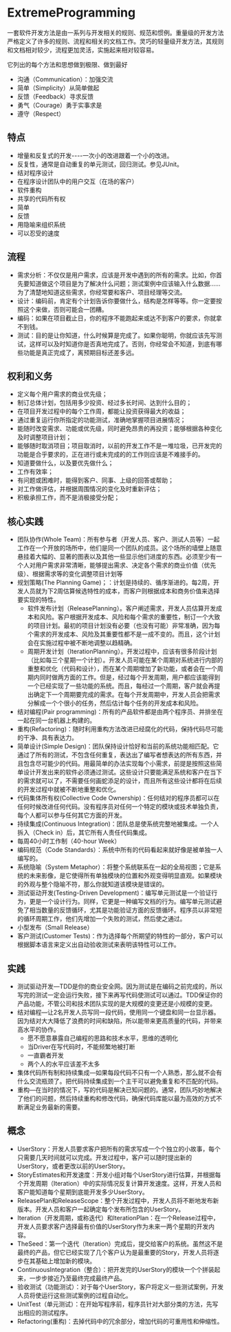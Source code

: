 # ExtremeProgramming

一套软件开发方法是由一系列与开发相关的规则、规范和惯例。重量级的开发方法严格定义了许多的规则、流程和相关的文档工作。灵巧的轻量级开发方法，其规则和文档相对较少，流程更加灵活，实施起来相对较容易。

它列出的每个方法和思想做到极限、做到最好

* 沟通（Communication）：加强交流
* 简单（Simplicity）从简单做起
* 反馈（Feedback）寻求反馈
* 勇气（Courage）勇于实事求是
* 遵守（Respect）

## 特点

* 增量和反复式的开发----一次小的改进跟着一个小的改进。
* 反复性，通常是自动重复的单元测试，回归测试。参见JUnit。
* 结对程序设计
* 在程序设计团队中的用户交互（在场的客户）
* 软件重构
* 共享的代码所有权
* 简单
* 反馈
* 用隐喻来组织系统
* 可以忍受的速度

## 流程

* 需求分析：不仅仅是用户需求，应该是开发中遇到的所有的需求。比如，你首先要知道做这个项目是为了解决什么问题；测试案例中应该输入什么数据……为了清楚地知道这些需求，你经常要和客户、项目经理等交流。
* 设计：编码前，肯定有个计划告诉你要做什么，结构是怎样等等。你一定要按照这个来做，否则可能会一团糟。
* 编码：如果在项目截止日，你的程序不能跑起来或达不到客户的要求，你就拿不到钱。
* 测试：目的是让你知道，什么时候算是完成了。如果你聪明，你就应该先写测试，这样可以及时知道你是否真地完成了。否则，你经常会不知道，到底有哪些功能是真正完成了，离预期目标还差多远。

## 权利和义务

* 定义每个用户需求的商业优先级；
* 制订总体计划，包括用多少投资、经过多长时间、达到什么目的；
* 在项目开发过程中的每个工作周，都能让投资获得最大的收益；
* 通过重复运行你所指定的功能测试，准确地掌握项目进展情况；
* 能随时改变需求、功能或优先级，同时避免昂贵的再投资；能够根据各种变化及时调整项目计划；
* 能够随时取消项目；项目取消时，以前的开发工作不是一堆垃圾，已开发完的功能是合乎要求的，正在进行或未完成的的工作则应该是不难接手的。
* 知道要做什么，以及要优先做什么；
* 工作有效率；
* 有问题或困难时，能得到客户、同事、上级的回答或帮助；
* 对工作做评估，并根据周围情况的变化及时重新评估；
* 积极承担工作，而不是消极接受分配；

## 核心实践

* 团队协作(Whole Team)：所有参与者（开发人员、客户、测试人员等）一起工作在一个开放的场所中，他们是同一个团队的成员。这个场所的墙壁上随意悬挂着大幅的、显著的图表以及其他一些显示他们进度的东西。必须至少有一个人对用户需求非常清晰，能够提出需求、决定各个需求的商业价值（优先级）、根据需求等的变化调整项目计划等
* 规划策略(The Planning Game)；：计划是持续的、循序渐进的。每2周，开发人员就为下2周估算候选特性的成本，而客户则根据成本和商务价值来选择要实现的特性。
    - 软件发布计划（ReleasePlanning）。客户阐述需求，开发人员估算开发成本和风险。客户根据开发成本、风险和每个需求的重要性，制订一个大致的项目计划。最初的项目计划没有必要（也没有可能）非常准确，因为每个需求的开发成本、风险及其重要性都不是一成不变的。而且，这个计划会在实施过程中被不断地调整以趋精确。
    - 周期开发计划（IterationPlanning）。开发过程中，应该有很多阶段计划（比如每三个星期一个计划）。开发人员可能在某个周期对系统进行内部的重整和优化（代码和设计），而在某个周期增加了新功能，或者会在一个周期内同时做两方面的工作。但是，经过每个开发周期，用户都应该能得到一个已经实现了一些功能的系统。而且，每经过一个周期，客户就会再提出确定下一个周期要完成的需求。在每个开发周期中，开发人员会把需求分解成一个个很小的任务，然后估计每个任务的开发成本和风险。
* 结对编程(Pair programming)：所有的产品软件都是由两个程序员、并排坐在一起在同一台机器上构建的。
* 重构(Refactoring)：随时利用重构方法改进已经腐化的代码，保持代码尽可能的干净、具有表达力。
* 简单设计(Simple Design)：团队保持设计恰好和当前的系统功能相匹配。它通过了所有的测试，不包含任何重复，表达出了编写者想表达的所有东西，并且包含尽可能少的代码。用最简单的办法实现每个小需求，前提是按照这些简单设计开发出来的软件必须通过测试。这些设计只要能满足系统和客户在当下的需求就可以了，不需要任何画蛇添足的设计，而且所有这些设计都将在后续的开发过程中就被不断地重整和优化。
* 代码集体所有权(Collective Code Ownership)：任何结对的程序员都可以在任何时候改进任何代码。没有程序员对任何一个特定的模块或技术单独负责，每个人都可以参与任何其它方面的开发。
* 持续集成(Continuous Integration)：团队总是使系统完整地被集成。一个人拆入（Check in）后，其它所有人责任代码集成。
* 每周40小时工作制（40-hour Week）
* 编码规范（Code Standards）：系统中所有的代码看起来就好像是被单独一人编写的。
* 系统隐喻（System Metaphor）：将整个系统联系在一起的全局视图；它是系统的未来影像，是它使得所有单独模块的位置和外观变得明显直观。如果模块的外观与整个隐喻不符，那么你就知道该模块是错误的。
* 测试驱动开发(Testing-Driven Development)：编写单元测试是一个验证行为，更是一个设计行为。同样，它更是一种编写文档的行为。编写单元测试避免了相当数量的反馈循环，尤其是功能验证方面的反馈循环。程序员以非常短的循环周期工作，他们先增加一个失败的测试，然后使之通过。
* 小型发布（Small Release）
* 客户测试(Customer Tests)：作为选择每个所期望的特性的一部分，客户可以根据脚本语言来定义出自动验收测试来表明该特性可以工作。

## 实践

* 测试驱动开发—TDD是你的商业安全网。因为测试是在编码之前完成的，所以写完的测试一定会运行失败，接下来再写代码使测试可以通过。TDD保证你的产品功能，不管公司和技术团队实现的是大规模的变更还是小规模的变更。
* 结对编程—让2名开发人员写同一段代码，使用同一个键盘和同一台显示器。因为结对大大降低了浪费的时间和缺陷，所以能带来更高质量的代码，并带来高水平的协作。
    - 愿不愿意暴露自己编程的思路和技术水平，思维的透明化
    - 当Driver在写代码时，不能频繁地被打断
    - 一直霸者开发
    - 两个人的水平应该差不太多
* 集体代码所有制和持续集成—如果每段代码不只有一个人熟悉，那么就不会有什么交流瓶颈了。把代码持续集成到一个主干可以避免重复和不匹配的代码。
* 重构—在当时的情况下，写的代码是解决已知问题的。通常，团队巧妙地解决了他们的问题，然后持续重构和修改代码，确保代码库能以最为高效的方式不断满足业务最新的需要。

## 概念

* UserStory：开发人员要求客户把所有的需求写成一个个独立的小故事，每个只需要几天时间就可以完成。开发过程中，客户可以随时提出新的UserStory，或者更改以前的UserStory。
* StoryEstimates和开发速度：开发小组对每个UserStory进行估算，并根据每个开发周期（Iteration）中的实际情况反复计算开发速度。这样，开发人员和客户能知道每个星期到底能开发多少UserStory。
* ReleasePlan和ReleaseScope：整个开发过程中，开发人员将不断地发布新版本。开发人员和客户一起确定每个发布所包含的UserStory。
* Iteration（开发周期，或称迭代）和IterationPlan：在一个Release过程中，开发人员要求客户选择最有价值的UserStory作为未来一两个星期的开发内容。
* TheSeed：第一个迭代（Iteration）完成后，提交给客户的系统。虽然这不是最终的产品，但它已经实现了几个客户认为是最重要的Story，开发人员将逐步在其基础上增加新的模块。
* ContinuousIntegration（整合）：把开发完的UserStory的模块一个个拼装起来，一步步接近乃至最终完成最终产品。
* 验收测试（功能测试）：对于每个UserStory，客户将定义一些测试案例，开发人员将使运行这些测试案例的过程自动化。
* UnitTest（单元测试）：在开始写程序前，程序员针对大部分类的方法，先写出相应的测试程序。
* Refactoring(重构)：去掉代码中的冗余部分，增加代码的可重用性和伸缩性。

